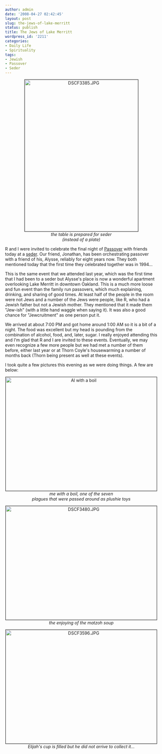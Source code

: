 ```yaml
---
author: admin
date: '2008-04-27 02:42:45'
layout: post
slug: the-jews-of-lake-merritt
status: publish
title: The Jews of Lake Merritt
wordpress_id: '2211'
categories:
- Daily Life
- Spirituality
tags:
- Jewish
- Passover
- Seder
---
```

<p align="center"><a href="http://www.flickr.com/photos/albill/2444492773/" title="DSCF3385.JPG by albill, on Flickr"><img src="http://farm3.static.flickr.com/2337/2444492773_99c4e24c12.jpg" width="375" height="500" border="1" alt="DSCF3385.JPG" /></a><br><em>the table is prepared for seder<br>(instead of a plate)</em></p>
R and I were invited to celebrate the final night of <a href="http://en.wikipedia.org/wiki/Passover">Passover</a> with friends today at a <a href="http://en.wikipedia.org/wiki/Passover_Seder">seder</a>. Our friend, Jonathan, has been orchestrating passover with a friend of his, Alysse, reliably for eight years now. They both mentioned today that the first time they celebrated together was in 1994...

This is the same event that we attended last year, which was the first time that I had been to a seder but Alysse's place is now a wonderful apartment overlooking Lake Merritt in downtown Oakland. This is a much more loose and fun event than the family run passovers, which much explaining, drinking, and sharing of good times. At least half of the people in the room were not Jews and a number of the Jews were people, like R, who had a Jewish father but not a Jewish mother. They mentioned that it made them "Jew-ish" (with a little hand waggle when saying it). It was also a good chance for "Jewcruitment" as one person put it. 

We arrived at about 7:00 PM and got home around 1:00 AM so it is a bit of a night. The food was excellent but my head is pounding from the combination of alcohol, food, and, later, sugar. I really enjoyed attending this and I'm glad that R and I are invited to these events. Eventually, we may even recognize a few more people but we had met a number of them before, either last year or at Thorn Coyle's housewarming a number of months back (Thorn being present as well at these events). 

I took quite a few pictures this evening as we were doing things. A few are below:
<p align="center"><a href="http://www.flickr.com/photos/albill/2445345968/" title="Al with a boil"><img src="http://farm4.static.flickr.com/3198/2445345968_1b3bca6108.jpg" width="500" height="375" border="1" alt="Al with a boil" /></a><br><em>me with a boil, one of the seven<br>plagues that were passed around as plushie toys</em></p>

<p align="center"><a href="http://www.flickr.com/photos/albill/2445350086/" title="DSCF3480.JPG by albill, on Flickr"><img src="http://farm4.static.flickr.com/3185/2445350086_5a7292c1d7.jpg" width="500" border="1" height="375" alt="DSCF3480.JPG" /></a><br><em>the enjoying of the matzoh soup</em></p>

<p align="center"><a href="http://www.flickr.com/photos/albill/2445370862/" title="DSCF3596.JPG by albill, on Flickr"><img src="http://farm3.static.flickr.com/2083/2445370862_4ae3635750.jpg" width="500" height="375" border="1" alt="DSCF3596.JPG" /></a><br><em>Elijah's cup is filled but he did not arrive to collect it...</em></p>
